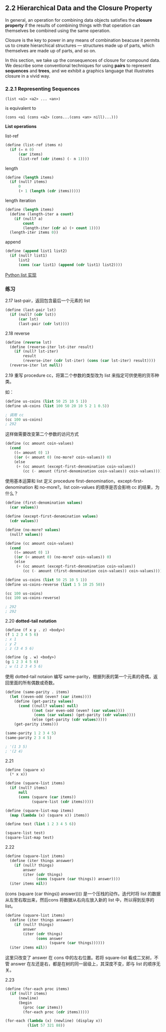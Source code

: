 ## 2.2 Hierarchical Data and the Closure Property

 

In general, an operation for combining data objects satisfies the **closure property** if the results of combining things with that operation can themselves be combined using the same operation.

Closure is the key to power in any means of combination beacuse it permits us to create hierarchical structures — structures made up of parts, which themselves are made up of parts,  and so on.

In this section, we take up the consequences of closure for compound data. We describe some conventional techniques for using **pairs** to represent **sequences** and **trees**, and we exhibit a graphics language that illustrates closure in a vivid way. 



###  2.2.1 Representing Sequences



`(list <a1> <a2> ... <an>)`

is equivalent to

`(cons <a1 (cons <a2> (cons...(cons <an> nill)...)))`



**List operations**

list-ref

```lisp
(define (list-ref items n)
  (if (= n 0)
      (car items)
      (list-ref (cdr items) (- n 1))))

```



length

```lisp
(define (length items)
  (if (null? items)
      0
      (+ 1 (length (cdr items)))))

```



length iteration

```lisp
(define (length items)
  (define (length-iter a count)
    (if (null? a)
        count
        (length-iter (cdr a) (+ count 1))))
  (length-iter items 0))
```



append

```lisp
(define (append list1 list2)
  (if (null? list1)
      list2
      (cons (car list1) (append (cdr list1) list2))))
```



[Python list 实现](https://github.com/python/cpython/blob/c30098c8c6014f3340a369a31df9c74bdbacc269/Include/listobject.h) 



### 练习

 2.17  last-pair，返回包含最后一个元素的 list

```lisp
(define (last-pair lst)
  (if (null? (cdr lst))
      (car lst)
      (last-pair (cdr lst))))
```



2.18 reverse

```lisp
(define (reverse lst)
  (define (reverse-iter lst-iter result)
    (if (null? lst-iter)
        result
        (reverse-iter (cdr lst-iter) (cons (car lst-iter) result))))
  (reverse-iter lst null))
```



2.19 重写 procedure cc，将第二个参数的类型改为 list 来指定可供使用的货币种类。

如：

```lisp
(define us-coins (list 50 25 10 5 1))
(define uk-coins (list 100 50 20 10 5 2 1 0.5))

; 调用 cc
(cc 100 us-coins)
; 292
```

这样做需要改变第二个参数的访问方式

```lisp
(define (cc amount coin-values)
  (cond 
    ((= amount 0) 1)
    ((or (< amount 0) (no-more? coin-values)) 0)
    (else
     (+ (cc amount (except-first-denomination coin-values))
        (cc (- amount (first-denomination coin-values)) coin-values)))))
```

使用基本运算和 list 定义 procedure first-denomination，except-first-denomination 和 no-more?。list coin-values 的顺序是否会影响 cc 的结果，为什么？

```lisp
(define (first-denomination values)
  (car values))

(define (except-first-denomination values)
  (cdr values))

(define (no-more? values)
  (null? values))

(define (cc amount coin-values)
  (cond 
    ((= amount 0) 1)
    ((or (< amount 0) (no-more? coin-values)) 0)
    (else
     (+ (cc amount (except-first-denomination coin-values))
        (cc (- amount (first-denomination coin-values)) coin-values)))))

(define us-coins (list 50 25 10 5 1))
(define us-coins-reverse (list 1 5 10 25 50))

(cc 100 us-coins)
(cc 100 us-coins-reverse)

; 292
; 292
```



2.20 **dotted-tail notation** 

```lisp
(define (f x y . z) <body>)
(f 1 2 3 4 5 6)
; x 1
; y 2 
; z (3 4 5 6)

(define (g . w) <body>)
(g 1 2 3 4 5 6)
; w (1 2 3 4 5 6)
```

使用 dotted-tail notaion 编写 same-parity，根据列表的第一个元素的奇偶，返回里面的所有偶数或奇数。

```lisp
(define (same-parity . items)
  (let ((even-odd (even? (car items))))
    (define (get-parity values)
      (cond ((null? values) null)
            ((not (xor even-odd (even? (car values))))
             (cons (car values) (get-parity (cdr values))))
            (else (get-parity (cdr values))))) 
    (get-parity items)))

(same-parity 1 2 3 4 5)
(same-parity 2 3 4 5)

; '(1 3 5)
; '(2 4)

```



2.21

```lisp
(define (square x)
  (* x x))

(define (square-list items)
  (if (null? items)
      null
      (cons (square (car items))
            (square-list (cdr items)))))

(define (square-list-map items)
  (map (lambda (x) (square x)) items))

(define test (list 1 2 3 4 5 6))

(square-list test)
(square-list-map test)
```



2.22

```lisp
(define (square-list items)
  (define (iter things answwer)
    (if (null? things)
        answer
        (iter (cdr things) 
              (cons (square (car things)) answer))))
  (iter items nil))
```

(cons (square (car things)) answer)))) 是一个压栈的动作。迭代时将 list 的数据从左至右取出来，然后cons 将数据从右向左放入新的 list 中，所以得到反序的 list。

```lisp
(define (square-list items)
  (define (iter things answwer)
    (if (null? things)
        answer
        (iter (cdr things) 
              (cons answer
                    (square (car things))))))
  (iter items nil))
```

这里只改变了 answer 在 cons 中的左右位置。若将 square-list 看成二叉树，不管 answer 在左还是右，都是在树的同一层级上，其深度不变，即与 list 的顺序无关。



2.23

```lisp
(define (for-each proc items)
  (if (null? items)
      (newline)
      (begin
        (proc (car items))
        (for-each proc (cdr items)))))

(for-each (lambda (x) (newline) (display x))
          (list 57 321 88))
```

